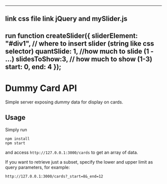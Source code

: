 ---------------------------------------------------------
link css file
	<link rel="stylesheet" href="dist/css/style.css">
link jQuery and mySlider.js
	<script src = "dist/mySlider.js"></script>
---------------------------------------------------------
run function 
			createSlider({
				sliderElement: "#div1", // where to insert slider (string like css selector)
				quantSlide: 1, 			//how much to slide (1 - ...)
				slidesToShow:3, 		// how much to show (1-3)
				start: 0,
				end: 4
			});
---------------------------------------------------------


# Dummy Card API
Simple server exposing *dummy* data for display on cards.

## Usage
Simply run

    npm install
    npm start

and access ``http://127.0.0.1:3000/cards`` to get an array of data.

If you want to retrieve just a subset, specify the lower and upper limit as query parameters, for example:

    http://127.0.0.1:3000/cards?_start=8&_end=12
